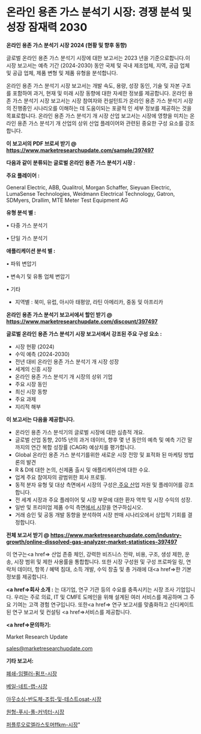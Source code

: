 # 온라인 용존 가스 분석기 시장: 경쟁 분석 및 성장 잠재력 2030

<strong>온라인 용존 가스 분석기 시장 2024 (현황 및 향후 동향)</strong>

글로벌 온라인 용존 가스 분석기 시장에 대한 보고서는 2023 년을 기준으로합니다.이 시장 보고서는 예측 기간 (2024-2030) 동안 국제 및 국내 제조업체, 지역, 공급 업체 및 공급 업체, 제품 변형 및 제품 유형을 분석합니다.

온라인 용존 가스 분석기 시장 보고서는 개발 속도, 용량, 성장 동인, 기술 및 자본 구조를 포함하여 과거, 현재 및 미래 시장 동향에 대한 자세한 정보를 제공합니다. 온라인 용존 가스 분석기 시장 보고서는 시장 참여자와 컨설턴트가 온라인 용존 가스 분석기 시장의 진행중인 시나리오를 이해하는 데 도움이되는 포괄적 인 세부 정보를 제공하는 것을 목표로합니다. 온라인 용존 가스 분석기 개 시장 산업 보고서는 시장에 영향을 미치는 온라인 용존 가스 분석기 개 산업의 상위 산업 플레이어와 관련된 중요한 구성 요소를 강조합니다.



<strong>이 보고서의 PDF 브로셔 받기 @ <a href=https://www.marketresearchupdate.com/sample/397497>https://www.marketresearchupdate.com/sample/397497</a></strong>



<strong>다음과 같이 분류되는 글로벌 온라인 용존 가스 분석기 시장 :</strong>



<strong>주요 플레이어 :</strong>

General Electric, ABB, Qualitrol, Morgan Schaffer, Sieyuan Electric, LumaSense Technologies, Weidmann Electrical Technology, Gatron, SDMyers, Drallim, MTE Meter Test Equipment AG



<strong>유형 분석 별 :</strong>

• 다중 가스 분석기

• 단일 가스 분석기



<strong>애플리케이션 분석 별 :</strong>

• 파워 변압기

• 변속기 및 유통 업체 변압기

• 기타

<ul>
  <li>지역별 : 북미, 유럽, 아시아 태평양, 라틴 아메리카, 중동 및 아프리카</li>
</ul>


<strong>온라인 용존 가스 분석기 보고서에서 할인 받기 @ <a href=https://www.marketresearchupdate.com/discount/397497>https://www.marketresearchupdate.com/discount/397497</a></strong>



<strong>글로벌 온라인 용존 가스 분석기 시장 보고서에서 강조된 주요 구성 요소 :</strong>
<ul>
  <li>시장 현황 (2024)</li>
  <li>수익 예측 (2024-2030)</li>
  <li>전년 대비 온라인 용존 가스 분석기 개 시장 성장</li>
  <li>세계의 신흥 시장</li>
  <li>온라인 용존 가스 분석기 개 시장의 상위 기업</li>
  <li>주요 시장 동인</li>
  <li>최신 시장 동향</li>
  <li>주요 과제</li>
  <li>지리적 해부</li>
</ul>


<strong>이 보고서는 다음을 제공합니다.</strong>
<ul>
  <li>온라인 용존 가스 분석기의 글로벌 시장에 대한 심층적 개요.</li>
  <li>글로벌 산업 동향, 2015 년의 과거 데이터, 향후 몇 년 동안의 예측 및 예측 기간 말까지의 연간 복합 성장률 (CAGR) 예상치를 평가합니다.</li>
  <li>Global 온라인 용존 가스 분석기를위한 새로운 시장 전망 및 표적화 된 마케팅 방법론의 발견</li>
  <li>R &amp; D에 대한 논의, 신제품 출시 및 애플리케이션에 대한 수요.</li>
  <li>업계 주요 참여자의 광범위한 회사 프로필.</li>
  <li>동적 분자 유형 및 대상 측면에서 시장의 구성은<a href=> 주요 산</a>업 자원 및 플레이어를 강조합니다.</li>
  <li>전 세계 시장과 주요 플레이어 및 시장 부문에 대한 환자 역학 및 시장 수익의 성장.</li>
  <li>일반 및 프리미엄 제품 수익 측면<a href=>에서 시</a>장을 연구하십시오.</li>
  <li>거래 승인 및 공동 개발 동향을 분석하여 시장 판매 시나리오에서 상업적 기회를 결정합니다.</li>
</ul>



<strong>전체 보고서 받기 @ <a href=https://www.marketresearchupdate.com/industry-growth/online-dissolved-gas-analyzer-market-statistices-397497>https://www.marketresearchupdate.com/industry-growth/online-dissolved-gas-analyzer-market-statistices-397497</a></strong>

이 연구는<a href=> 산업 존중</a> 체인, 강력한 비즈니스 전략, 비용, 구조, 생성 제한, 운송, 시장 범위 및 제한 사용률을 통합합니다. 또한 시장 구성원 및 구성 프로파일 링, 연락처 데이터, 항목 / 혜택 침대, 소득 개발, 수익 창출 및 총 거래에 대<a href=>한 기본 </a>정보를 제공합니다.



<strong><a href=>회사 소</a>개 :</strong>
는 대기업, 연구 기관 등의 수요를 충족시키는 시장 조사 기업입니다. 우리는 주로 의료, IT 및 CMFE 도메인을 위해 설계된 여러 서비스를 제공하며 그 주요 기여는 고객 경험 연구입니다. 또한<a href=> 연구 보</a>고서를 맞춤화하고 신디케이트 된 연구 보고서 및 컨설팅 <a href=>서비스</a>를 제공합니다.



<strong><a href=>문의하기:</a></strong>

Market Research Update

sales@marketresearchupdate.com



<strong>기타 보고서:</strong>

<a href=https://www.linkedin.com/pulse/폐쇄-임펠러-펌프-시장-세분화-연구-및-목표-고객2029년-trend-tracking-tips-360-analysis/>폐쇄-임펠러-펌프-시장</a>

<a href=https://www.linkedin.com/pulse/베일-네트-랩-시장-진입-전략-및-위험-평가2029년-data-dive-diaries-24-analysis-ggzkf/>베일-네트-랩-시장</a>

<a href=https://www.linkedin.com/pulse/아웃소싱-반도체-조립-및-테스트osat-시장-동향-성장-전망-t6suf/>아웃소싱-반도체-조립-및-테스트osat-시장</a>

<a href=https://www.linkedin.com/pulse/원형-푸시-풀-커넥터-시장-동향-및-성장-전망-market-matrix-musings-analysis-ch86f/>원형-푸시-풀-커넥터-시장</a>

<a href=https://www.linkedin.com/pulse/퍼플루오로엘라스토머ffkm-시장-현재-및-미래-성장-2029-survey-spotlight-pro-24-analysis-twbwf/>퍼플루오로엘라스토머ffkm-시장</a>"
